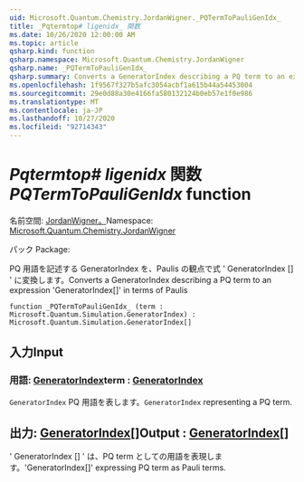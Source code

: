 ```yaml
---
uid: Microsoft.Quantum.Chemistry.JordanWigner._PQTermToPauliGenIdx_
title: _Pqtermtop# ligenidx_ 関数
ms.date: 10/26/2020 12:00:00 AM
ms.topic: article
qsharp.kind: function
qsharp.namespace: Microsoft.Quantum.Chemistry.JordanWigner
qsharp.name: _PQTermToPauliGenIdx_
qsharp.summary: Converts a GeneratorIndex describing a PQ term to an expression 'GeneratorIndex[]' in terms of Paulis
ms.openlocfilehash: 1f9567f327b5afc3054acbf1a615b44a54453004
ms.sourcegitcommit: 29e0d88a30e4166fa580132124b0eb57e1f0e986
ms.translationtype: MT
ms.contentlocale: ja-JP
ms.lasthandoff: 10/27/2020
ms.locfileid: "92714343"
---
```

# <a name="_pqtermtopauligenidx_-function"></a><span data-ttu-id="7651f-102">_Pqtermtop# ligenidx_ 関数</span><span class="sxs-lookup"><span data-stu-id="7651f-102">_PQTermToPauliGenIdx_ function</span></span>

<span data-ttu-id="7651f-103">名前空間: [JordanWigner。](xref:Microsoft.Quantum.Chemistry.JordanWigner)</span><span class="sxs-lookup"><span data-stu-id="7651f-103">Namespace: [Microsoft.Quantum.Chemistry.JordanWigner](xref:Microsoft.Quantum.Chemistry.JordanWigner)</span></span>

<span data-ttu-id="7651f-104">パック [](https://nuget.org/packages/)</span><span class="sxs-lookup"><span data-stu-id="7651f-104">Package: [](https://nuget.org/packages/)</span></span>


<span data-ttu-id="7651f-105">PQ 用語を記述する GeneratorIndex を、Paulis の観点で式 ' GeneratorIndex [] ' に変換します。</span><span class="sxs-lookup"><span data-stu-id="7651f-105">Converts a GeneratorIndex describing a PQ term to an expression 'GeneratorIndex[]' in terms of Paulis</span></span>

```qsharp
function _PQTermToPauliGenIdx_ (term : Microsoft.Quantum.Simulation.GeneratorIndex) : Microsoft.Quantum.Simulation.GeneratorIndex[]
```


## <a name="input"></a><span data-ttu-id="7651f-106">入力</span><span class="sxs-lookup"><span data-stu-id="7651f-106">Input</span></span>

### <a name="term--generatorindex"></a><span data-ttu-id="7651f-107">用語: [GeneratorIndex](xref:Microsoft.Quantum.Simulation.GeneratorIndex)</span><span class="sxs-lookup"><span data-stu-id="7651f-107">term : [GeneratorIndex](xref:Microsoft.Quantum.Simulation.GeneratorIndex)</span></span>

<span data-ttu-id="7651f-108">`GeneratorIndex` PQ 用語を表します。</span><span class="sxs-lookup"><span data-stu-id="7651f-108">`GeneratorIndex` representing a PQ term.</span></span>



## <a name="output--generatorindex"></a><span data-ttu-id="7651f-109">出力: [GeneratorIndex](xref:Microsoft.Quantum.Simulation.GeneratorIndex)[]</span><span class="sxs-lookup"><span data-stu-id="7651f-109">Output : [GeneratorIndex](xref:Microsoft.Quantum.Simulation.GeneratorIndex)[]</span></span>

<span data-ttu-id="7651f-110">' GeneratorIndex [] ' は、PQ term としての用語を表現します。</span><span class="sxs-lookup"><span data-stu-id="7651f-110">'GeneratorIndex[]' expressing PQ term as Pauli terms.</span></span>